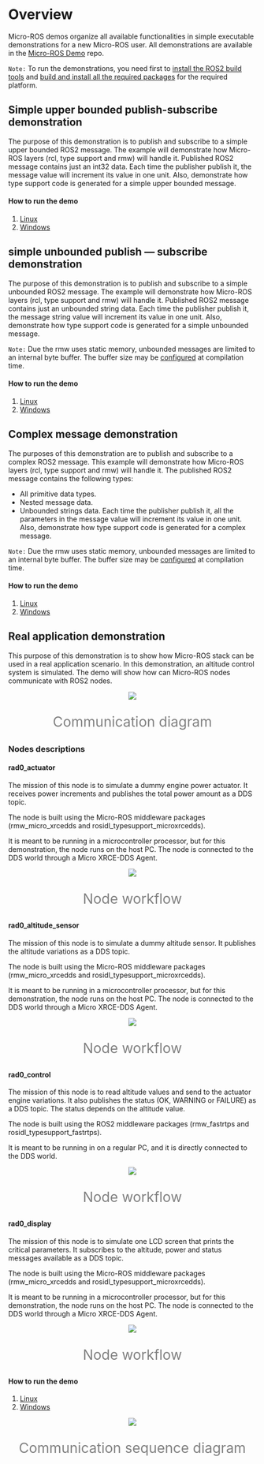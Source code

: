 ﻿# Overview

Micro-ROS demos organize all available functionalities in simple executable demonstrations for a new Micro-ROS user.
All demonstrations are available in the [Micro-ROS Demo](https://github.com/microROS/micro-ROS-demos) repo.

`Note:` To run the demonstrations, you need first to [install the ROS2 build tools](https://index.ros.org/doc/ros2/Installation/) and [build and install all the required packages](../MicroROS/Readme.md) for the required platform.


## Simple upper bounded publish-subscribe demonstration

The purpose of this demonstration is to publish and subscribe to a simple upper bounded ROS2 message.
The example will demonstrate how Micro-ROS layers (rcl, type support and rmw) will handle it.
Published ROS2 message contains just an int32 data.
Each time the publisher publish it, the message value will increment its value in one unit. 
Also, demonstrate how type support code is generated for a simple upper bounded message.

#### How to run the demo

1. [Linux](Linux_demo_run_commands.md#simple-upper-bounded-publish-subscribe)
1. [Windows](Windows_demo_run_commands.md#simple-upper-bounded-publish-subscribe)

## simple unbounded publish — subscribe demonstration

The purpose of this demonstration is to publish and subscribe to a simple unbounded ROS2 message.
The example will demonstrate how Micro-ROS layers (rcl, type support and rmw) will handle it.
Published ROS2 message contains just an unbounded string data.
Each time the publisher publish it, the message string value will increment its value in one unit. 
Also, demonstrate how type support code is generated for a simple unbounded message.

`Note:` Due the rmw uses static memory, unbounded messages are limited to an internal byte buffer.
The buffer size may be [configured](../RMW/Configuration.md) at compilation time.

#### How to run the demo

1. [Linux](Linux_demo_run_commands.md#simple-unbounded-publish-subscribe)
1. [Windows](Windows_demo_run_commands.md#simple-unbounded-publish-subscribe)

## Complex message demonstration

The purposes of this demonstration are to publish and subscribe to a complex ROS2 message.
This example will demonstrate how Micro-ROS layers (rcl, type support and rmw) will handle it.
The published ROS2 message contains the following types:
- All primitive data types.
- Nested message data.
- Unbounded strings data.
Each time the publisher publish it, all the parameters in the message value will increment its value in one unit. 
Also, demonstrate how type support code is generated for a complex message.

`Note:` Due the rmw uses static memory, unbounded messages are limited to an internal byte buffer.
The buffer size may be [configured](../RMW/Configuration.md) at compilation time.

#### How to run the demo

1. [Linux](Linux_demo_run_commands.md#complex-message-demonstration)
1. [Windows](Windows_demo_run_commands.md#complex-message-demonstration)

## Real application demonstration

This purpose of this demonstration is to show how Micro-ROS stack can be used in a real application scenario.
In this demonstration, an altitude control system is simulated.
The demo will show how can Micro-ROS nodes communicate with ROS2 nodes.

<p align="Center"><img  src="http://www.plantuml.com/plantuml/proxy?src=https://raw.githubusercontent.com/microROS/micro-ROS-doc/develop/Demos/Diagrams/ComunicationDiagram.plantuml"></p>
<p align="Center" style="font-size:200%;color:grey;">Communication diagram<p>

### Nodes descriptions

#### rad0_actuator

The mission of this node is to simulate a dummy engine power actuator.
It receives power increments and publishes the total power amount as a DDS topic.

The node is built using the Micro-ROS middleware packages (rmw_micro_xrcedds and rosidl_typesupport_microxrcedds).

It is meant to be running in a microcontroller processor, but for this demonstration, the node runs on the host PC.
The node is connected to the DDS world through a Micro XRCE-DDS Agent.

<p align="Center"><img  src="http://www.plantuml.com/plantuml/proxy?src=https://raw.githubusercontent.com/microROS/micro-ROS-doc/develop/Demos/Diagrams/ActuatorNodeDiagram.plantuml"></p>
<p align="Center" style="font-size:200%;color:grey;">Node workflow<p>

#### rad0_altitude_sensor

The mission of this node is to simulate a dummy altitude sensor.
It publishes the altitude variations as a DDS topic.

The node is built using the Micro-ROS middleware packages (rmw_micro_xrcedds and rosidl_typesupport_microxrcedds).

It is meant to be running in a microcontroller processor, but for this demonstration, the node runs on the host PC.
The node is connected to the DDS world through a Micro XRCE-DDS Agent.

<p align="Center"><img  src="http://www.plantuml.com/plantuml/proxy?src=https://raw.githubusercontent.com/microROS/micro-ROS-doc/develop/Demos/Diagrams/AltitudeSensorNodeDiagram.plantuml"></p>
<p align="Center" style="font-size:200%;color:grey;">Node workflow<p>
  

#### rad0_control

The mission of this node is to read altitude values and send to the actuator engine variations.
It also publishes the status (OK, WARNING or FAILURE) as a DDS topic.
The status depends on the altitude value.

The node is built using the ROS2 middleware packages (rmw_fastrtps and rosidl_typesupport_fastrtps).

It is meant to be running in on a regular PC, and it is directly connected to the DDS world.

<p align="Center"><img  src="http://www.plantuml.com/plantuml/proxy?src=https://raw.githubusercontent.com/microROS/micro-ROS-doc/develop/Demos/Diagrams/ControlCoreDiagram.plantuml"></p>
<p align="Center" style="font-size:200%;color:grey;">Node workflow<p>

#### rad0_display

The mission of this node is to simulate one LCD screen that prints the critical parameters.
It subscribes to the altitude, power and status messages available as a DDS topic.

The node is built using the Micro-ROS middleware packages (rmw_micro_xrcedds and rosidl_typesupport_microxrcedds).

It is meant to be running in a microcontroller processor, but for this demonstration, the node runs on the host PC.
The node is connected to the DDS world through a Micro XRCE-DDS Agent.

<p align="center"><img  src="http://www.plantuml.com/plantuml/proxy?src=https://raw.githubusercontent.com/microROS/micro-ROS-doc/develop/Demos/Diagrams/DisplayNodeDiagram.plantuml"></p>
<p align="Center" style="font-size:200%;color:grey;">Node workflow<p>


#### How to run the demo

1. [Linux](Linux_demo_run_commands.md#real-application-demonstration)
1. [Windows](Windows_demo_run_commands.md#real-application-demonstration)

<p align="center"><img  src="http://www.plantuml.com/plantuml/proxy?src=https://raw.githubusercontent.com/microROS/micro-ROS-doc/develop/Demos/Diagrams/Demo_SecuenceDiagram.plantuml"></p>
<p align="Center" style="font-size:200%;color:grey;">Communication sequence diagram<p>
